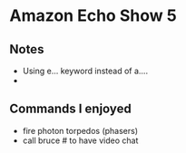 
# Amazon Echo Show 5

## Notes
* Using e... keyword instead of a....
* 

## Commands I enjoyed
* fire photon torpedos (phasers)
* call bruce # to have video chat
